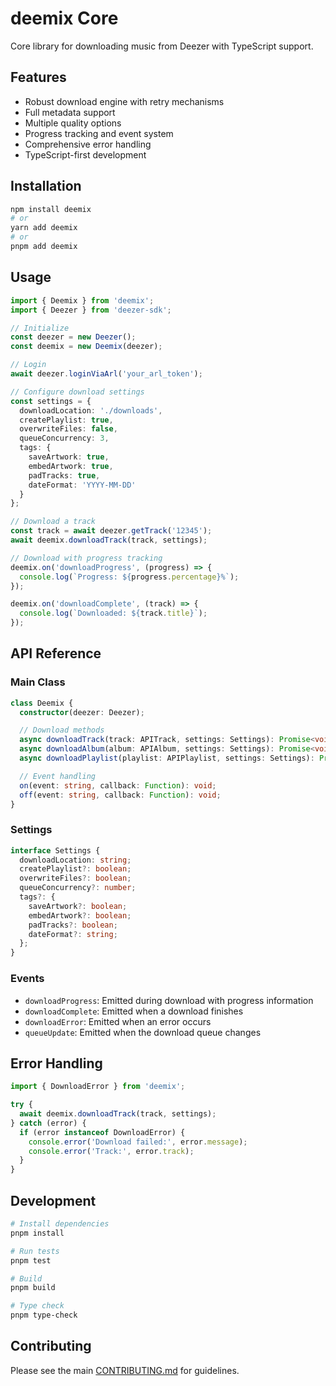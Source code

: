 # deemix Core

Core library for downloading music from Deezer with TypeScript support.

## Features

- Robust download engine with retry mechanisms
- Full metadata support
- Multiple quality options
- Progress tracking and event system
- Comprehensive error handling
- TypeScript-first development

## Installation

```bash
npm install deemix
# or
yarn add deemix
# or
pnpm add deemix
```

## Usage

```typescript
import { Deemix } from 'deemix';
import { Deezer } from 'deezer-sdk';

// Initialize
const deezer = new Deezer();
const deemix = new Deemix(deezer);

// Login
await deezer.loginViaArl('your_arl_token');

// Configure download settings
const settings = {
  downloadLocation: './downloads',
  createPlaylist: true,
  overwriteFiles: false,
  queueConcurrency: 3,
  tags: {
    saveArtwork: true,
    embedArtwork: true,
    padTracks: true,
    dateFormat: 'YYYY-MM-DD'
  }
};

// Download a track
const track = await deezer.getTrack('12345');
await deemix.downloadTrack(track, settings);

// Download with progress tracking
deemix.on('downloadProgress', (progress) => {
  console.log(`Progress: ${progress.percentage}%`);
});

deemix.on('downloadComplete', (track) => {
  console.log(`Downloaded: ${track.title}`);
});
```

## API Reference

### Main Class

```typescript
class Deemix {
  constructor(deezer: Deezer);

  // Download methods
  async downloadTrack(track: APITrack, settings: Settings): Promise<void>;
  async downloadAlbum(album: APIAlbum, settings: Settings): Promise<void>;
  async downloadPlaylist(playlist: APIPlaylist, settings: Settings): Promise<void>;

  // Event handling
  on(event: string, callback: Function): void;
  off(event: string, callback: Function): void;
}
```

### Settings

```typescript
interface Settings {
  downloadLocation: string;
  createPlaylist?: boolean;
  overwriteFiles?: boolean;
  queueConcurrency?: number;
  tags?: {
    saveArtwork?: boolean;
    embedArtwork?: boolean;
    padTracks?: boolean;
    dateFormat?: string;
  };
}
```

### Events

- `downloadProgress`: Emitted during download with progress information
- `downloadComplete`: Emitted when a download finishes
- `downloadError`: Emitted when an error occurs
- `queueUpdate`: Emitted when the download queue changes

## Error Handling

```typescript
import { DownloadError } from 'deemix';

try {
  await deemix.downloadTrack(track, settings);
} catch (error) {
  if (error instanceof DownloadError) {
    console.error('Download failed:', error.message);
    console.error('Track:', error.track);
  }
}
```

## Development

```bash
# Install dependencies
pnpm install

# Run tests
pnpm test

# Build
pnpm build

# Type check
pnpm type-check
```

## Contributing

Please see the main [CONTRIBUTING.md](../CONTRIBUTING.md) for guidelines.
